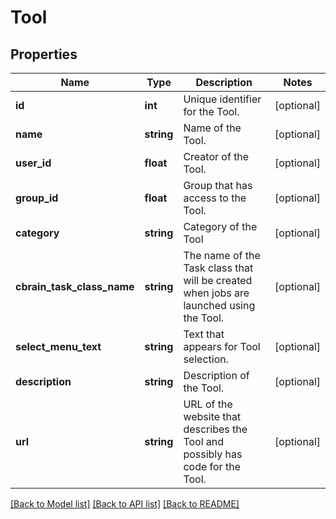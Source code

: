 # Tool

## Properties
Name | Type | Description | Notes
------------ | ------------- | ------------- | -------------
**id** | **int** | Unique identifier for the Tool. | [optional] 
**name** | **string** | Name of the Tool. | [optional] 
**user_id** | **float** | Creator of the Tool. | [optional] 
**group_id** | **float** | Group that has access to the Tool. | [optional] 
**category** | **string** | Category of the Tool | [optional] 
**cbrain_task_class_name** | **string** | The name of the Task class that will be created when jobs are launched using the Tool. | [optional] 
**select_menu_text** | **string** | Text that appears for Tool selection. | [optional] 
**description** | **string** | Description of the Tool. | [optional] 
**url** | **string** | URL of the website that describes the Tool and possibly has code for the Tool. | [optional] 

[[Back to Model list]](../README.md#documentation-for-models) [[Back to API list]](../README.md#documentation-for-api-endpoints) [[Back to README]](../README.md)


